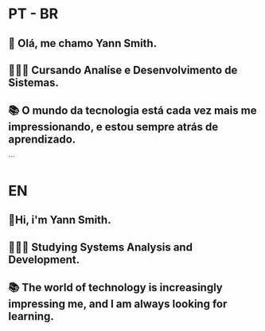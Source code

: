# **PT - BR**

## 👋 **Olá, me chamo Yann Smith.**
## 👨🏻‍💻 **Cursando Analíse e Desenvolvimento de Sistemas.**
## 📚 **O mundo da tecnologia está cada vez mais me impressionando, e estou sempre atrás de aprendizado.**

´´´
# **EN**

## 👋**Hi, i'm Yann Smith.**
## 👨🏻‍💻 **Studying Systems Analysis and Development.**
## 📚 **The world of technology is increasingly impressing me, and I am always looking for learning.**
